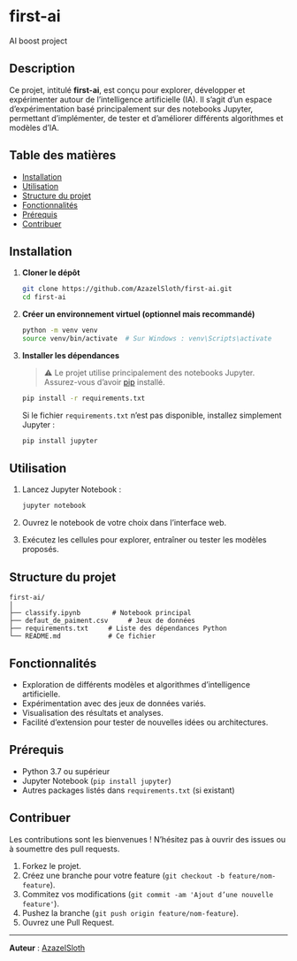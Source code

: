 # first-ai

AI boost project

## Description

Ce projet, intitulé **first-ai**, est conçu pour explorer, développer et expérimenter autour de l’intelligence artificielle (IA). Il s’agit d’un espace d’expérimentation basé principalement sur des notebooks Jupyter, permettant d’implémenter, de tester et d’améliorer différents algorithmes et modèles d’IA.

## Table des matières

- [Installation](#installation)
- [Utilisation](#utilisation)
- [Structure du projet](#structure-du-projet)
- [Fonctionnalités](#fonctionnalités)
- [Prérequis](#prérequis)
- [Contribuer](#contribuer)

## Installation

1. **Cloner le dépôt**
   
   ```bash
   git clone https://github.com/AzazelSloth/first-ai.git
   cd first-ai
   ```

2. **Créer un environnement virtuel (optionnel mais recommandé)**
   
   ```bash
   python -m venv venv
   source venv/bin/activate  # Sur Windows : venv\Scripts\activate
   ```

3. **Installer les dépendances**
   
   > ⚠️ Le projet utilise principalement des notebooks Jupyter. Assurez-vous d’avoir [pip](https://pip.pypa.io/en/stable/) installé.
   
   ```bash
   pip install -r requirements.txt
   ```
   
   Si le fichier `requirements.txt` n’est pas disponible, installez simplement Jupyter :
   
   ```bash
   pip install jupyter
   ```

## Utilisation

1. Lancez Jupyter Notebook :
   
   ```bash
   jupyter notebook
   ```

2. Ouvrez le notebook de votre choix dans l’interface web.

3. Exécutez les cellules pour explorer, entraîner ou tester les modèles proposés.

## Structure du projet

```
first-ai/
│
├── classify.ipynb        # Notebook principal
├── defaut_de_paiment.csv     # Jeux de données
├── requirements.txt     # Liste des dépendances Python
└── README.md            # Ce fichier

```

## Fonctionnalités

- Exploration de différents modèles et algorithmes d’intelligence artificielle.
- Expérimentation avec des jeux de données variés.
- Visualisation des résultats et analyses.
- Facilité d’extension pour tester de nouvelles idées ou architectures.

## Prérequis

- Python 3.7 ou supérieur
- Jupyter Notebook (`pip install jupyter`)
- Autres packages listés dans `requirements.txt` (si existant)

## Contribuer

Les contributions sont les bienvenues ! N’hésitez pas à ouvrir des issues ou à soumettre des pull requests.

1. Forkez le projet.
2. Créez une branche pour votre feature (`git checkout -b feature/nom-feature`).
3. Commitez vos modifications (`git commit -am 'Ajout d’une nouvelle feature'`).
4. Pushez la branche (`git push origin feature/nom-feature`).
5. Ouvrez une Pull Request.

---

**Auteur** : [AzazelSloth](https://github.com/AzazelSloth)
